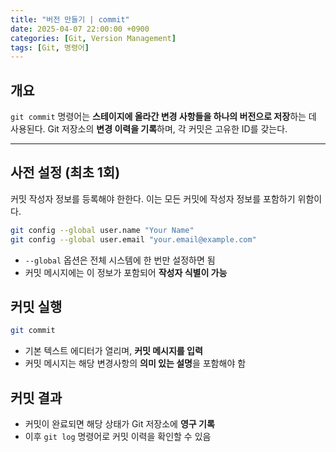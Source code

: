 ```yaml
---
title: "버전 만들기 | commit"
date: 2025-04-07 22:00:00 +0900
categories: [Git, Version Management]
tags: [Git, 명령어]
---
```


## **개요**
`git commit` 명령어는 **스테이지에 올라간 변경 사항들을 하나의 버전으로 저장**하는 데 사용된다. Git 저장소의 **변경 이력을 기록**하며, 각 커밋은 고유한 ID를 갖는다.

---

## **사전 설정 (최초 1회)**
커밋 작성자 정보를 등록해야 한한다. 이는 모든 커밋에 작성자 정보를 포함하기 위함이다.

```bash
git config --global user.name "Your Name"
git config --global user.email "your.email@example.com"
```

- `--global` 옵션은 전체 시스템에 한 번만 설정하면 됨
- 커밋 메시지에는 이 정보가 포함되어 **작성자 식별이 가능**

## **커밋 실행**

```bash
git commit
```

- 기본 텍스트 에디터가 열리며, **커밋 메시지를 입력**
- 커밋 메시지는 해당 변경사항의 **의미 있는 설명**을 포함해야 함

## **커밋 결과**

- 커밋이 완료되면 해당 상태가 Git 저장소에 **영구 기록**
- 이후 `git log` 명령어로 커밋 이력을 확인할 수 있음
